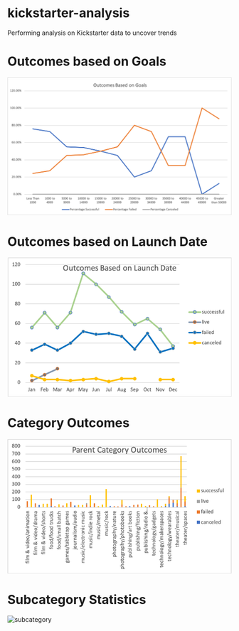# kickstarter-analysis
Performing analysis on Kickstarter data to uncover trends

# Outcomes based on Goals
![goals](Outcomes%20Based%20on%20Goals.png)	

# Outcomes based on Launch Date
![date](Outcomes%20Based%20on%20Launch%20Date.png)

# Category Outcomes
![parents](Parent%20Category%20Outcomes.png)

# Subcategory Statistics
![subcategory](Subcategory%20Statistics.png)
